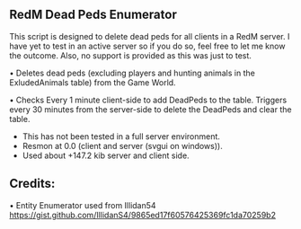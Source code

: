 ## RedM Dead Peds Enumerator

This script is designed to delete dead peds for all clients in a RedM server. I have yet to test in an active server so if you do so, feel free to let me know the outcome. Also, no support is provided as this was just to test.

•  Deletes dead peds (excluding players and hunting animals in the ExludedAnimals table) from the Game World.

•  Checks Every 1 minute client-side to add DeadPeds to the table. Triggers every 30 minutes from the server-side to delete the DeadPeds and clear the table.

- This has not been tested in a full server environment.
- Resmon at 0.0 (client and server (svgui on windows)).
- Used about +147.2 kib server and client side.

## Credits:
•  Entity Enumerator used from Illidan54 https://gist.github.com/IllidanS4/9865ed17f60576425369fc1da70259b2
